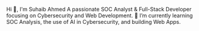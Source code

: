 Hi 👋, I'm Suhaib Ahmed
A passionate SOC Analyst & Full-Stack Developer focusing on Cybersecurity and Web Development.
🌱 I’m currently learning SOC Analysis, the use of AI in Cybersecurity, and building Web Apps.
